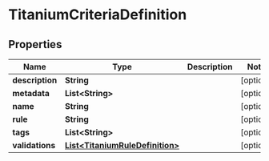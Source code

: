 

# TitaniumCriteriaDefinition


## Properties

| Name | Type | Description | Notes |
|------------ | ------------- | ------------- | -------------|
|**description** | **String** |  |  [optional] |
|**metadata** | **List&lt;String&gt;** |  |  [optional] |
|**name** | **String** |  |  [optional] |
|**rule** | **String** |  |  [optional] |
|**tags** | **List&lt;String&gt;** |  |  [optional] |
|**validations** | [**List&lt;TitaniumRuleDefinition&gt;**](TitaniumRuleDefinition.md) |  |  [optional] |



